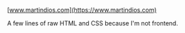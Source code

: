 [www.martindios.com](https://www.martindios.com)

A few lines of raw HTML and CSS because I'm not frontend.
